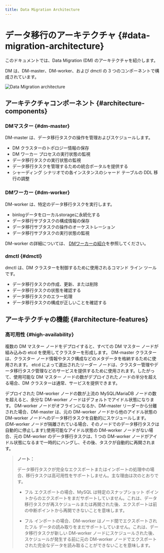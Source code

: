 ```yaml
---
title: Data Migration Architecture
---
```


# データ移行のアーキテクチャ {#data-migration-architecture}

このドキュメントでは、Data Migration (DM) のアーキテクチャを紹介します。

DM は、DM-master、DM-worker、および dmctl の 3 つのコンポーネントで構成されています。

![Data Migration architecture](https://download.pingcap.com/images/docs/dm/dm-architecture-2.0.png)

## アーキテクチャコンポーネント {#architecture-components}

### DMマスター {#dm-master}

DM-master は、データ移行タスクの操作を管理およびスケジュールします。

-   DM クラスターのトポロジー情報の保存
-   DM ワーカー プロセスの実行状態の監視
-   データ移行タスクの実行状態の監視
-   データ移行タスクを管理するための統合ポータルを提供する
-   シャーディング シナリオでの各インスタンスのシャード テーブルの DDL 移行の調整

### DMワーカー {#dm-worker}

DM-worker は、特定のデータ移行タスクを実行します。

-   binlogデータをローカルstorageに永続化する
-   データ移行サブタスクの構成情報の保存
-   データ移行サブタスクの操作のオーケストレーション
-   データ移行サブタスクの実行状態の監視

DM-worker の詳細については、 [DMワーカーの紹介](/dm/dm-worker-intro.md)を参照してください。

### dmctl {#dmctl}

dmctl は、DM クラスターを制御するために使用されるコマンド ライン ツールです。

-   データ移行タスクの作成、更新、または削除
-   データ移行タスクの状態を確認する
-   データ移行タスクのエラー処理
-   データ移行タスクの構成が正しいことを確認する

## アーキテクチャの機能 {#architecture-features}

### 高可用性 {#high-availability}

複数の DM マスター ノードをデプロイすると、すべての DM マスター ノードが組み込みの etcd を使用してクラスターを形成します。 DM-master クラスターは、クラスター ノード情報やタスク構成などのメタデータを格納するために使用されます。 etcd によって選出されたリーダー ノードは、クラスター管理やデータ移行タスク管理などのサービスを提供するために使用されます。したがって、使用可能な DM マスター ノードの数がデプロイされたノードの半分を超える場合、DM クラスターは通常、サービスを提供できます。

デプロイされた DM-worker ノードの数が上流の MySQL/MariaDB ノードの数を超えると、余分な DM-worker ノードはデフォルトでアイドル状態になります。 DM-worker ノードがオフラインになるか、DM-master リーダーから分離された場合、DM-master は、元の DM-worker ノードから他のアイドル状態の DM-worker ノードへのデータ移行タスクを自動的にスケジュールします。 (DM-worker ノードが隔離されている場合、そのノードでのデータ移行タスクは自動的に停止します);使用可能なアイドル状態の DM-worker ノードがない場合、元の DM-worker のデータ移行タスクは、1 つの DM-worker ノードがアイドル状態になるまで一時的にハングし、その後、タスクが自動的に再開されます。

> **ノート：**
>
> データ移行タスクが完全なエクスポートまたはインポートの処理中の場合、移行タスクは高可用性をサポートしません。主な理由は次のとおりです。
>
> -   フル エクスポートの場合、MySQL は特定のスナップショット ポイントからのエクスポートをまだサポートしていません。これは、データ移行タスクが再スケジュールまたは再開された後、エクスポートは前の中断ポイントから再開できないことを意味します。
>
> -   フル インポートの場合、DM-worker はノード間でエクスポートされたフル データの読み取りをまだサポートしていません。これは、データ移行タスクが新しい DM-worker ノードにスケジュールされた後、スケジュールが発生する前に元の DM-worker ノードでエクスポートされた完全なデータを読み取ることができないことを意味します。
